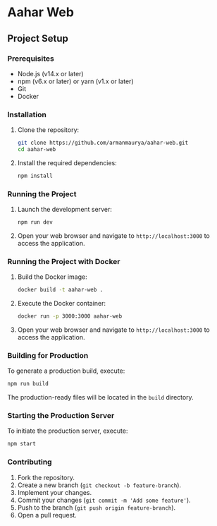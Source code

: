 # Aahar Web

## Project Setup

### Prerequisites

- Node.js (v14.x or later)
- npm (v6.x or later) or yarn (v1.x or later)
- Git
- Docker

### Installation

1. Clone the repository:
    ```sh
    git clone https://github.com/armanmaurya/aahar-web.git
    cd aahar-web
    ```

2. Install the required dependencies:
    ```sh
    npm install
    ```

### Running the Project

1. Launch the development server:
    ```sh
    npm run dev
    ```

2. Open your web browser and navigate to `http://localhost:3000` to access the application.

### Running the Project with Docker

1. Build the Docker image:
    ```sh
    docker build -t aahar-web .
    ```

2. Execute the Docker container:
    ```sh
    docker run -p 3000:3000 aahar-web
    ```

3. Open your web browser and navigate to `http://localhost:3000` to access the application.

### Building for Production

To generate a production build, execute:
```sh
npm run build
```

The production-ready files will be located in the `build` directory.

### Starting the Production Server

To initiate the production server, execute:
```sh
npm start
```

### Contributing

1. Fork the repository.
2. Create a new branch (`git checkout -b feature-branch`).
3. Implement your changes.
4. Commit your changes (`git commit -m 'Add some feature'`).
5. Push to the branch (`git push origin feature-branch`).
6. Open a pull request.
